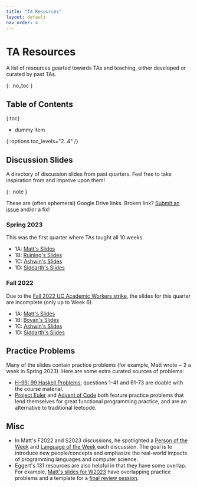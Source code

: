 ```yaml
---
title: "TA Resources"
layout: default
nav_order: 4
---
```


# TA Resources

A list of resources gearted towards TAs and teaching, either developed or curated by past TAs.

{: .no_toc }

## Table of Contents

{:toc}

- dummy item

{::options toc_levels="2..4" /}

## Discussion Slides

A directory of discussion slides from past quarters. Feel free to take inspiration from and improve upon them!

{: .note }

These are (often ephemeral) Google Drive links. Broken link? [Submit an issue](https://github.com/UCLA-CS-131/handbook/issues) and/or a fix!

### Spring 2023

This was the first quarter where TAs taught all 10 weeks.

- 1A: [Matt's Slides](https://drive.google.com/drive/u/0/folders/1a0eNlK-Li_pIdw3t0hV152TDo0euQlB3)
- 1B: [Ruining's Slides](https://drive.google.com/drive/u/0/folders/1lnOgzUsUQS-uF6LerbFSVYX_9e6Qk-Fd)
- 1C: [Ashwin's Slides](https://drive.google.com/drive/u/0/folders/1IqGX_l1_9VpujAwjpsw7Ma7NwGLGicCN)
- 1D: [Siddarth's Slides](https://drive.google.com/drive/u/0/folders/1reoZyngip1yxw8TV61R9nQ6nouwzphTO)

### Fall 2022

Due to the [Fall 2022 UC Academic Workers strike](https://dailybruin.com/tag/uc-academic-worker-strike-2022), the slides for this quarter are incomplete (only up to Week 6).

- 1A: [Matt's Slides](https://drive.google.com/drive/u/0/folders/1SMRFCijZKYCsB0zu0mtOiEe2AsSWzWrO)
- 1B: [Boyan's Slides](https://drive.google.com/drive/u/0/folders/1tS1lfqP14P_Z2YTCiiCSmRyT60fAts2Z)
- 1C: [Ashwin's Slides](https://drive.google.com/drive/u/0/folders/1Jg5UY-a27pNiorkU2UMOK4EFnm_zEjwq)
- 1D: [Siddarth's Slides](https://drive.google.com/drive/u/0/folders/1kuuKo8xJfW7vAtwqA6ZtKFVNtSV_zs3n)

## Practice Problems

Many of the slides contain practice problems (for example, Matt wrote ~ 2 a week in Spring 2023). Here are some extra curated sources of problems:

- [H-99: 99 Haskell Problems](https://wiki.haskell.org/H-99:_Ninety-Nine_Haskell_Problems); questions 1-41 and 61-73 are doable with the course material.
- [Project Euler](https://projecteuler.net/) and [Advent of Code](https://adventofcode.com/) both feature practice problems that lend themselves for great functional programming practice, and are an alternative to traditional leetcode.

## Misc

- In Matt's F2022 and S2023 discussions, he spotlighted a [Person of the Week](https://docs.google.com/presentation/d/16D15G5mHISjh9VNblDAefQe-dUfYyLVc7M5L0go2WSc/edit#slide=id.p) and [Language of the Week](https://docs.google.com/presentation/d/1rHQ9pHZI1mp9ROkIkbikpx8a6bIsb_1Fntk9jhZstUw/edit#slide=id.p) each discussion. The goal is to introduce new people/concepts and emphasize the real-world impacts of programming languages and computer science.
- Eggert's 131 resources are also helpful in that they have some overlap. For example, [Matt's slides for W2023](https://drive.google.com/drive/u/0/folders/1mn0k9ah2MLdC0wP_aQh-jyMna9mlHIG7) have overlapping practice problems and a template for a [final review session](https://docs.google.com/presentation/d/15DWshoMdEATq1A2x5WdNkEPZFh-cK2wBpBGlpb0xpkE/edit).
